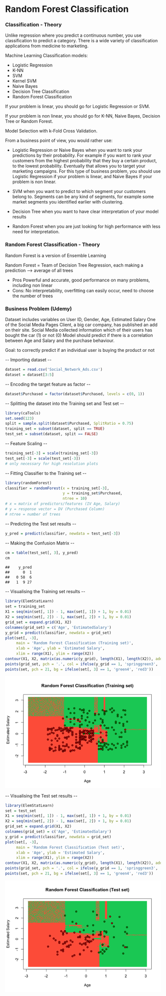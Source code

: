 # Random Forest Classification



### Classification - Theory
Unlike regression where you predict a continuous number, you use classification to predict a category. There is a wide variety of classification applications from medicine to marketing.

Machine Learning Classification models:

* Logistic Regression
* K-NN
* SVM
* Kernel SVM
* Naive Bayes
* Decision Tree Classification
* Random Forest Classification

If your problem is linear, you should go for Logistic Regression or SVM.

If your problem is non linear, you should go for K-NN, Naive Bayes, Decision Tree or Random Forest. 

Model Selection with k-Fold Cross Validation.

From a business point of view, you would rather use:

* Logistic Regression or Naive Bayes when you want to rank your predictions by their probability. For example if you want to rank your customers from the highest probability that they buy a certain product, to the lowest probability. Eventually that allows you to target your marketing campaigns. For this type of business problem, you should use Logistic Regression if your problem is linear, and Naive Bayes if your problem is non linear.

* SVM when you want to predict to which segment your customers belong to. Segments can be any kind of segments, for example some market segments you identified earlier with clustering.

* Decision Tree when you want to have clear interpretation of your model results

* Random Forest when you are just looking for high performance with less need for interpretation.

### Random Forest Classification - Theory
Random Forest is a version of Ensemble Learning 

Random Forest = Team of Decision Tree Regression, each making a prediction --> average of all trees

* Pros Powerful and accurate, good performance on many problems, including non linear
* Cons: No interpretability, overfitting can easily occur, need to choose the number of trees

### Business Problem (Udemy)
Dataset includes variables on User ID, Gender, Age, Estimated Salary
One of the Social Media Pages Client, a big car company, has published an add on their site.
Social Media collected information which of their users has bought the car (1) or not (0)
Model should predict if there is a correlation between Age and Salary and the purchase behaviour.

Goal: to correctly predict if an individual user is buying the product or not

-- Importing dataset -- 

```r
dataset = read.csv('Social_Network_Ads.csv')
dataset = dataset[3:5]
```

-- Encoding the target feature as factor -- 

```r
dataset$Purchased = factor(dataset$Purchased, levels = c(0, 1))
```

-- Splitting the dataset into the Training set and Test set -- 

```r
library(caTools)
set.seed(123)
split = sample.split(dataset$Purchased, SplitRatio = 0.75)
training_set = subset(dataset, split == TRUE)
test_set = subset(dataset, split == FALSE)
```

-- Feature Scaling -- 

```r
training_set[-3] = scale(training_set[-3])
test_set[-3] = scale(test_set[-3])
# only necessary for high resolution plots
```

-- Fitting Classifier to the Training set -- 

```r
library(randomForest)
classifier = randomForest(x = training_set[-3],
                          y = training_set$Purchased,
                          ntree = 10)
# x = matrix of predictors/features (IV Age, Salary)
# y = response vector = DV (Purchased Column)
# ntree = number of trees 
```

-- Predicting the Test set results -- 

```r
y_pred = predict(classifier, newdata = test_set[-3])
```

-- Making the Confusion Matrix -- 

```r
cm = table(test_set[, 3], y_pred)
cm
```

```
##    y_pred
##      0  1
##   0 58  6
##   1  9 27
```

-- Visualising the Training set results -- 

```r
library(ElemStatLearn)
set = training_set
X1 = seq(min(set[, 1]) - 1, max(set[, 1]) + 1, by = 0.01)
X2 = seq(min(set[, 2]) - 1, max(set[, 2]) + 1, by = 0.01)
grid_set = expand.grid(X1, X2)
colnames(grid_set) = c('Age', 'EstimatedSalary')
y_grid = predict(classifier, newdata = grid_set)
plot(set[, -3],
     main = 'Random Forest Classification (Training set)',
     xlab = 'Age', ylab = 'Estimated Salary',
     xlim = range(X1), ylim = range(X2))
contour(X1, X2, matrix(as.numeric(y_grid), length(X1), length(X2)), add = TRUE)
points(grid_set, pch = '.', col = ifelse(y_grid == 1, 'springgreen3', 'tomato'))
points(set, pch = 21, bg = ifelse(set[, 3] == 1, 'green4', 'red3'))
```

![](RandomForestClassification_files/figure-html/unnamed-chunk-8-1.png)<!-- -->

-- Visualising the Test set results -- 

```r
library(ElemStatLearn)
set = test_set
X1 = seq(min(set[, 1]) - 1, max(set[, 1]) + 1, by = 0.01)
X2 = seq(min(set[, 2]) - 1, max(set[, 2]) + 1, by = 0.01)
grid_set = expand.grid(X1, X2)
colnames(grid_set) = c('Age', 'EstimatedSalary')
y_grid = predict(classifier, newdata = grid_set)
plot(set[, -3],
     main = 'Random Forest Classification (Test set)',
     xlab = 'Age', ylab = 'Estimated Salary',
     xlim = range(X1), ylim = range(X2))
contour(X1, X2, matrix(as.numeric(y_grid), length(X1), length(X2)), add = TRUE)
points(grid_set, pch = '.', col = ifelse(y_grid == 1, 'springgreen3', 'tomato'))
points(set, pch = 21, bg = ifelse(set[, 3] == 1, 'green4', 'red3'))
```

![](RandomForestClassification_files/figure-html/unnamed-chunk-9-1.png)<!-- -->
